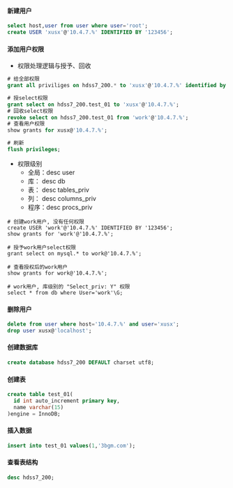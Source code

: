 #### 新建用户
``` sql
select host,user from user where user='root';
create USER 'xusx'@'10.4.7.%' IDENTIFIED BY '123456';
```

#### 添加用户权限
- 权限处理逻辑与授予、回收
``` sql
# 给全部权限
grant all priviliges on hdss7_200.* to 'xusx'@'10.4.7.%' identified by '123456';

# 授select权限
grant select on hdss7_200.test_01 to 'xusx'@'10.4.7.%';
# 回收select权限
revoke select on hdss7_200.test_01 from 'work'@'10.4.7.%';
# 查看用户权限
show grants for xusx@'10.4.7.%';

# 刷新
flush privileges;
```
- 权限级别
  - 全局：desc user
  - 库： desc db
  - 表： desc tables_priv
  - 列： desc columns_priv
  - 程序：desc procs_priv
``` shell
# 创建work用户, 没有任何权限
create USER 'work'@'10.4.7.%' IDENTIFIED BY '123456';
show grants for 'work'@'10.4.7.%';

# 授予work用户select权限
grant select on mysql.* to work@'10.4.7.%';

# 查看授权后的work用户
show grants for work@'10.4.7.%';

# work用户, 库级别的 "Select_priv: Y" 权限
select * from db where User='work'\G;
```

#### 删除用户
``` sql
delete from user where host='10.4.7.%' and user='xusx';
drop user xusx@'localhost';
```


#### 创建数据库
``` sql
create database hdss7_200 DEFAULT charset utf8;
```

#### 创建表
``` sql
create table test_01(
  id int auto_increment primary key, 
  name varchar(15)
)engine = InnoDB;
```

#### 插入数据
``` sql
insert into test_01 values(1,'3bgm.com');
```

#### 查看表结构
``` sql
desc hdss7_200;
``` 
